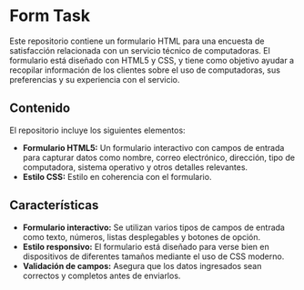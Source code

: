 # Form Task

Este repositorio contiene un formulario HTML para una encuesta de satisfacción relacionada con un servicio técnico de computadoras. El formulario está diseñado con HTML5 y CSS, y tiene como objetivo ayudar a recopilar información de los clientes sobre el uso de computadoras, sus preferencias y su experiencia con el servicio.

## Contenido

El repositorio incluye los siguientes elementos:

- **Formulario HTML5:** Un formulario interactivo con campos de entrada para capturar datos como nombre, correo electrónico, dirección, tipo de computadora, sistema operativo y otros detalles relevantes.
- **Estilo CSS:** Estilo en coherencia con el formulario.
  
## Características

- **Formulario interactivo:** Se utilizan varios tipos de campos de entrada como texto, números, listas desplegables y botones de opción.
- **Estilo responsivo:** El formulario está diseñado para verse bien en dispositivos de diferentes tamaños mediante el uso de CSS moderno.
- **Validación de campos:** Asegura que los datos ingresados sean correctos y completos antes de enviarlos.